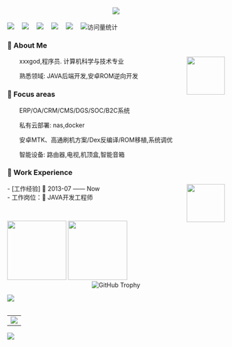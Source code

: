 <h1 align="center"> <a href="https://sunguoqi.com/"> <img src="https://readme-typing-svg.herokuapp.com/?lines=[xxxgod]github首页;欢迎访问!&center=true&size=27"> </a> </h1>
 
  <!-- profile logo 个人资料徽标 -->
  <div>
    <a href="https://xxxgod.github.io/"><img src="https://img.shields.io/badge/Blog-博客-8c36db" /></a>&emsp;
    <a href="https://"><img src="https://img.shields.io/badge/Toutiao-头条-blue" /></a>&emsp;
    <a href="https://"><img src="https://img.shields.io/badge/Tiktok-抖音-red" /></a>&emsp;
    <a href="https://"><img src="https://img.shields.io/badge/WeChat-订阅号-green" /></a>&emsp;
    <a href="https://"><img src="https://img.shields.io/badge/Bilibili-B站-ff69b4" /></a>&emsp;
    <!-- visitor -->
    <img src="https://komarev.com/ghpvc/?username=xxxgod&label=Views&color=orange&style=flat" alt="访问量统计" />&emsp;
  </div>
  
<table>

### 🤺 About Me
<img align="right" width="88" src="https://cdn.jsdelivr.net/gh/sun0225SUN/sun0225SUN/assets/images/jobs.png" />
<p>&emsp;&emsp;xxxgod,程序员. 计算机科学与技术专业</p>
<p>&emsp;&emsp;熟悉领域: JAVA后端开发,安卓ROM逆向开发</p>

 ### 🤺 Focus areas
 <p>&emsp;&emsp;ERP/OA/CRM/CMS/DGS/SOC/​B2C系统</p>
 <p>&emsp;&emsp;私有云部署: nas,docker</p>
 <p>&emsp;&emsp;安卓MTK、高通刷机方案/Dex反编译/ROM移植,系统调优</p>
 <p>&emsp;&emsp;智能设备: 路由器,电视,机顶盒,智能音箱</p>
 

### 🏢 Work Experience
<img align="right" width="88" src="https://cdn.jsdelivr.net/gh/sun0225SUN/sun0225SUN/assets/images/yuanze.png" />
- [工作经验] 📌 2013-07 —— Now <br>
- 工作岗位：📌  JAVA开发工程师
<p>&emsp;&emsp;</p>


<!-- github 统计 -->
<div align="left"> <img height="137px"  src="https://github-readme-stats.vercel.app/api?username=xxxgod&hide_title=true&hide_border=true&show_icons=trueline_height=21&text_color=000&icon_color=000&bg_color=0,ea6161,ffc64d,fffc4d,52fa5a&theme=graywhite" />
<img height="137px" src="https://github-readme-stats.vercel.app/api/top-langs/?username=xxxgod&hide_title=true&hide_border=true&layout=compact&langs_count=6&text_color=000&icon_color=fff&bg_color=0,52fa5a,4dfcff,c64dff&theme=graywhite" /> </div>

<!-- github 奖杯 -->
<div style="text-align: center;">
  <img 
    src="https://github-profile-trophy.vercel.app/?username=xxxgod" 
    alt="GitHub Trophy"
    style="max-width: 100%; height: auto; display: inline-block;"
  >
</div>

<!-- programming tool icon 编程工具图标 -->
<img src="https://skillicons.dev/icons?i=java,spring,mysql,redis,docker,jenkins,idea,git,ps,ai,cpp,css,html,js,mongodb,vscode,vue,jquery" /><br>

<!-- GitHub Activity Graph GitHub 活动图 -->
<table>
  <tr>
    <td>
      <picture>
        <source media="(prefers-color-scheme: dark)" srcset="https://github-readme-activity-graph.vercel.app/graph?username=xxxgod&theme=xcode&bg_color=FF000000&hide_border=true" />
        <source media="(prefers-color-scheme: light)" srcset="https://github-readme-activity-graph.vercel.app/graph?username=xxxgod&theme=xcode&bg_color=FF000000&color=000000&hide_border=true" />
        <img src="https://github-readme-activity-graph.vercel.app/graph?username=xxxgod&theme=xcode&bg_color=FF000000&hide_border=true" />
      </picture>
  </tr>
</table>

<!-- just img 图片 -->
<img src="https://cdn.jsdelivr.net/gh/sun0225SUN/sun0225SUN/assets/images/icon.png" /></div>


</table>


